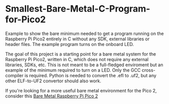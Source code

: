 # Smallest-Bare-Metal-C-Program-for-Pico2
Example to show the bare minimum needed to get a program running on the Raspberry Pi Pico2 entirely in C without any SDK, external libraries or header files.  The example program turns on the onboard LED.

The goal of this project is a starting point for a bare metal system for the Raspberry Pi Pico2, written in C, which does not require any external libraries, SDKs, etc.  This is not meant to be a full-fledged enviroment but an example of the minimum required to turn on a LED. Only the GCC cross-compiler is required.  Python is needed to convert the .efl to .uf2, but any other ELF-to-UF2 convertor should also work.

If you're looking for a more useful bare metal environment for the Pico 2, consider this [Bare Metal Raspberry Pi Pico 2](https://github.com/dougsummerville/Bare-Metal-Raspberry-Pi-Pico-2)
